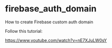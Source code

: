 # firebase_auth_domain
How to create Firebase custom auth domain


Follow this tutorial:

https://www.youtube.com/watch?v=nE7XJuLW0sY
